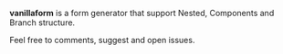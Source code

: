 **vanillaform** is a form generator that support Nested, Components and Branch structure.

Feel free to comments, suggest and open issues.
